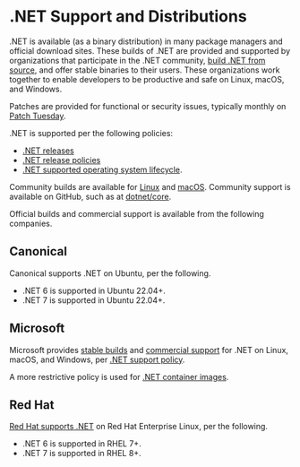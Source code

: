 # .NET Support and Distributions

.NET is available (as a binary distribution) in many package managers and official download sites. These builds of .NET are provided and supported by  organizations that participate in the .NET community, [build .NET from source](https://github.com/dotnet/dotnet), and offer stable binaries to their users. These organizations work together to enable developers to be productive and safe on Linux, macOS, and Windows.

Patches are provided for functional or security issues, typically monthly on [Patch Tuesday](https://en.wikipedia.org/wiki/Patch_Tuesday).

.NET is supported per the following policies:

* [.NET releases](releases.md)
* [.NET release policies](release-policies.md)
* [.NET supported operating system lifecycle](os-lifecycle-policy.md).


Community builds are available for [Linux](linux.md) and [macOS](https://formulae.brew.sh/cask/dotnet-sdk). Community support is available on GitHub, such as at [dotnet/core](https://github.com/dotnet/core).

Official builds and commercial support is available from the following companies.

## Canonical

Canonical supports .NET on Ubuntu, per the following.

- .NET 6 is supported in Ubuntu 22.04+.
- .NET 7 is supported in Ubuntu 22.04+.

## Microsoft

Microsoft provides [stable builds](https://dotnet.microsoft.com/download) and [commercial support](https://support.serviceshub.microsoft.com/supportforbusiness/onboarding) for .NET on Linux, macOS, and Windows, per [.NET support policy](https://dotnet.microsoft.com/platform/support/policy).

A more restrictive policy is used for [.NET container images](https://github.com/dotnet/dotnet-docker/blob/main/documentation/supported-platforms.md).

## Red Hat

[Red Hat supports .NET](http://redhatloves.net/) on Red Hat Enterprise Linux, per the following.

- .NET 6 is supported in RHEL 7+.
- .NET 7 is supported in RHEL 8+.
